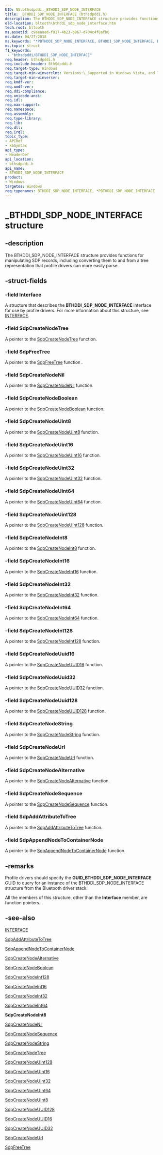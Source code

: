 ```yaml
---
UID: NS:bthsdpddi._BTHDDI_SDP_NODE_INTERFACE
title: _BTHDDI_SDP_NODE_INTERFACE (bthsdpddi.h)
description: The BTHDDI_SDP_NODE_INTERFACE structure provides functions for manipulating SDP records, including converting them to and from a tree representation that profile drivers can more easily parse.
old-location: bltooth\bthddi_sdp_node_interface.htm
tech.root: bltooth
ms.assetid: c9aeaaed-f017-4b23-b867-d704c4f8afb6
ms.date: 04/27/2018
ms.keywords: "*PBTHDDI_SDP_NODE_INTERFACE, BTHDDI_SDP_NODE_INTERFACE, BTHDDI_SDP_NODE_INTERFACE structure [Bluetooth Devices], PBTHDDI_SDP_NODE_INTERFACE, PBTHDDI_SDP_NODE_INTERFACE structure pointer [Bluetooth Devices], _BTHDDI_SDP_NODE_INTERFACE, bltooth.bthddi_sdp_node_interface, bth_structs_54f8f76d-9f12-491d-b189-c4e2fdd9b364.xml, bthsdpddi/BTHDDI_SDP_NODE_INTERFACE, bthsdpddi/PBTHDDI_SDP_NODE_INTERFACE"
ms.topic: struct
f1_keywords:
 - "bthsdpddi/BTHDDI_SDP_NODE_INTERFACE"
req.header: bthsdpddi.h
req.include-header: BthSdpddi.h
req.target-type: Windows
req.target-min-winverclnt: Versions:\_Supported in Windows Vista, and later.
req.target-min-winversvr: 
req.kmdf-ver: 
req.umdf-ver: 
req.ddi-compliance: 
req.unicode-ansi: 
req.idl: 
req.max-support: 
req.namespace: 
req.assembly: 
req.type-library: 
req.lib: 
req.dll: 
req.irql: 
topic_type:
- APIRef
- kbSyntax
api_type:
- HeaderDef
api_location:
- bthsdpddi.h
api_name:
- BTHDDI_SDP_NODE_INTERFACE
product:
- Windows
targetos: Windows
req.typenames: BTHDDI_SDP_NODE_INTERFACE, *PBTHDDI_SDP_NODE_INTERFACE
---
```


# _BTHDDI_SDP_NODE_INTERFACE structure


## -description


The BTHDDI_SDP_NODE_INTERFACE structure provides functions for manipulating SDP records, including
  converting them to and from a tree representation that profile drivers can more easily parse.


## -struct-fields




### -field Interface

A structure that describes the 
     <b>BTHDDI_SDP_NODE_INTERFACE</b> interface for use by profile drivers. For more information about this
     structure, see 
     <a href="https://docs.microsoft.com/windows-hardware/drivers/ddi/content/wdm/ns-wdm-_interface">INTERFACE</a>.


### -field SdpCreateNodeTree

A pointer to the 
     <a href="https://docs.microsoft.com/windows-hardware/drivers/ddi/content/sdplib/nf-sdplib-sdpcreatenodetree">SdpCreateNodeTree</a> function.


### -field SdpFreeTree

A pointer to the 
     <a href="https://docs.microsoft.com/windows-hardware/drivers/ddi/content/sdplib/nf-sdplib-sdpfreetree">SdpFreeTree</a> function
     <i>.</i>


### -field SdpCreateNodeNil

A pointer to the 
     <a href="https://docs.microsoft.com/windows-hardware/drivers/ddi/content/sdplib/nf-sdplib-sdpcreatenodenil">SdpCreateNodeNil</a> function.


### -field SdpCreateNodeBoolean

A pointer to the 
     <a href="https://docs.microsoft.com/windows-hardware/drivers/ddi/content/sdplib/nf-sdplib-sdpcreatenodeboolean">SdpCreateNodeBoolean</a> function.


### -field SdpCreateNodeUint8

A pointer to the 
     <a href="https://docs.microsoft.com/windows-hardware/drivers/ddi/content/sdplib/nf-sdplib-sdpcreatenodeuint8">SdpCreateNodeUInt8</a> function.


### -field SdpCreateNodeUint16

A pointer to the 
     <a href="https://docs.microsoft.com/windows-hardware/drivers/ddi/content/sdplib/nf-sdplib-sdpcreatenodeuint16">SdpCreateNodeUInt16</a> function.


### -field SdpCreateNodeUint32

A pointer to the 
     <a href="https://docs.microsoft.com/windows-hardware/drivers/ddi/content/sdplib/nf-sdplib-sdpcreatenodeuint32">SdpCreateNodeUInt32</a> function.


### -field SdpCreateNodeUint64

A pointer to the 
     <a href="https://docs.microsoft.com/windows-hardware/drivers/ddi/content/sdplib/nf-sdplib-sdpcreatenodeuint64">SdpCreateNodeUInt64</a> function.


### -field SdpCreateNodeUint128

A pointer to the 
     <a href="https://docs.microsoft.com/windows-hardware/drivers/ddi/content/sdplib/nf-sdplib-sdpcreatenodeuint128">SdpCreateNodeUInt128</a> function.


### -field SdpCreateNodeInt8

A pointer to the 
     <a href="https://docs.microsoft.com/windows-hardware/drivers/ddi/content/sdplib/nf-sdplib-sdpcreatenodeint8">SdpCreateNodeInt8</a> function.


### -field SdpCreateNodeInt16

A pointer to the 
     <a href="https://docs.microsoft.com/windows-hardware/drivers/ddi/content/sdplib/nf-sdplib-sdpcreatenodeint16">SdpCreateNodeInt16</a> function.


### -field SdpCreateNodeInt32

A pointer to the 
     <a href="https://docs.microsoft.com/windows-hardware/drivers/ddi/content/sdplib/nf-sdplib-sdpcreatenodeint32">SdpCreateNodeInt32</a> function.


### -field SdpCreateNodeInt64

A pointer to the 
     <a href="https://docs.microsoft.com/windows-hardware/drivers/ddi/content/sdplib/nf-sdplib-sdpcreatenodeint64">SdpCreateNodeInt64</a> function.


### -field SdpCreateNodeInt128

A pointer to the 
     <a href="https://docs.microsoft.com/windows-hardware/drivers/ddi/content/sdplib/nf-sdplib-sdpcreatenodeint128">SdpCreateNodeInt128</a> function.


### -field SdpCreateNodeUuid16

A pointer to the 
     <a href="https://docs.microsoft.com/windows-hardware/drivers/ddi/content/sdplib/nf-sdplib-sdpcreatenodeuuid16">SdpCreateNodeUUID16</a> function.


### -field SdpCreateNodeUuid32

A pointer to the 
     <a href="https://docs.microsoft.com/windows-hardware/drivers/ddi/content/sdplib/nf-sdplib-sdpcreatenodeuuid32">SdpCreateNodeUUID32</a> function.


### -field SdpCreateNodeUuid128

A pointer to the 
     <a href="https://docs.microsoft.com/windows-hardware/drivers/ddi/content/sdplib/nf-sdplib-sdpcreatenodeuuid128">SdpCreateNodeUUID128</a> function.


### -field SdpCreateNodeString

A pointer to the 
     <a href="https://docs.microsoft.com/windows-hardware/drivers/ddi/content/sdplib/nf-sdplib-sdpcreatenodestring">SdpCreateNodeString</a> function.


### -field SdpCreateNodeUrl

A pointer to the 
     <a href="https://docs.microsoft.com/windows-hardware/drivers/ddi/content/sdplib/nf-sdplib-sdpcreatenodeurl">SdpCreateNodeUrl</a> function.


### -field SdpCreateNodeAlternative

A pointer to the 
     <a href="https://docs.microsoft.com/windows-hardware/drivers/ddi/content/sdplib/nf-sdplib-sdpcreatenodealternative">
     SdpCreateNodeAlternative</a> function.


### -field SdpCreateNodeSequence

A pointer to the 
     <a href="https://docs.microsoft.com/windows-hardware/drivers/ddi/content/sdplib/nf-sdplib-sdpcreatenodesequence">
     SdpCreateNodeSequence</a> function.


### -field SdpAddAttributeToTree

A pointer to the 
     <a href="https://docs.microsoft.com/windows-hardware/drivers/ddi/content/sdplib/nf-sdplib-sdpaddattributetotree">
     SdpAddAttributeToTree</a> function.


### -field SdpAppendNodeToContainerNode

A pointer to the 
     <a href="https://docs.microsoft.com/windows-hardware/drivers/ddi/content/sdplib/nf-sdplib-sdpappendnodetocontainernode">
     SdpAppendNodeToContainerNode</a> function.


## -remarks



Profile drivers should specify the 
    <b>GUID_BTHDDI_SDP_NODE_INTERFACE</b> GUID to query for an instance of the BTHDDI_SDP_NODE_INTERFACE
    structure from the Bluetooth driver stack.

All the members of this structure, other than the 
    <b>Interface</b> member, are function pointers.




## -see-also




<a href="https://docs.microsoft.com/windows-hardware/drivers/ddi/content/wdm/ns-wdm-_interface">INTERFACE</a>



<a href="https://docs.microsoft.com/windows-hardware/drivers/ddi/content/sdplib/nf-sdplib-sdpaddattributetotree">SdpAddAttributeToTree</a>



<a href="https://docs.microsoft.com/windows-hardware/drivers/ddi/content/sdplib/nf-sdplib-sdpappendnodetocontainernode">SdpAppendNodeToContainerNode</a>



<a href="https://docs.microsoft.com/windows-hardware/drivers/ddi/content/sdplib/nf-sdplib-sdpcreatenodealternative">SdpCreateNodeAlternative</a>



<a href="https://docs.microsoft.com/windows-hardware/drivers/ddi/content/sdplib/nf-sdplib-sdpcreatenodeboolean">SdpCreateNodeBoolean</a>



<a href="https://docs.microsoft.com/windows-hardware/drivers/ddi/content/sdplib/nf-sdplib-sdpcreatenodeint128">SdpCreateNodeInt128</a>



<a href="https://docs.microsoft.com/windows-hardware/drivers/ddi/content/sdplib/nf-sdplib-sdpcreatenodeint16">SdpCreateNodeInt16</a>



<a href="https://docs.microsoft.com/windows-hardware/drivers/ddi/content/sdplib/nf-sdplib-sdpcreatenodeint32">SdpCreateNodeInt32</a>



<a href="https://docs.microsoft.com/windows-hardware/drivers/ddi/content/sdplib/nf-sdplib-sdpcreatenodeint64">SdpCreateNodeInt64</a>



<b>SdpCreateNodeInt8</b>



<a href="https://docs.microsoft.com/windows-hardware/drivers/ddi/content/sdplib/nf-sdplib-sdpcreatenodenil">SdpCreateNodeNil</a>



<a href="https://docs.microsoft.com/windows-hardware/drivers/ddi/content/sdplib/nf-sdplib-sdpcreatenodesequence">SdpCreateNodeSequence</a>



<a href="https://docs.microsoft.com/windows-hardware/drivers/ddi/content/sdplib/nf-sdplib-sdpcreatenodestring">SdpCreateNodeString</a>



<a href="https://docs.microsoft.com/windows-hardware/drivers/ddi/content/sdplib/nf-sdplib-sdpcreatenodetree">SdpCreateNodeTree</a>



<a href="https://docs.microsoft.com/windows-hardware/drivers/ddi/content/sdplib/nf-sdplib-sdpcreatenodeuint128">SdpCreateNodeUInt128</a>



<a href="https://docs.microsoft.com/windows-hardware/drivers/ddi/content/sdplib/nf-sdplib-sdpcreatenodeuint16">SdpCreateNodeUInt16</a>



<a href="https://docs.microsoft.com/windows-hardware/drivers/ddi/content/sdplib/nf-sdplib-sdpcreatenodeuint32">SdpCreateNodeUInt32</a>



<a href="https://docs.microsoft.com/windows-hardware/drivers/ddi/content/sdplib/nf-sdplib-sdpcreatenodeuint64">SdpCreateNodeUInt64</a>



<a href="https://docs.microsoft.com/windows-hardware/drivers/ddi/content/sdplib/nf-sdplib-sdpcreatenodeuint8">SdpCreateNodeUInt8</a>



<a href="https://docs.microsoft.com/windows-hardware/drivers/ddi/content/sdplib/nf-sdplib-sdpcreatenodeuuid128">SdpCreateNodeUUID128</a>



<a href="https://docs.microsoft.com/windows-hardware/drivers/ddi/content/sdplib/nf-sdplib-sdpcreatenodeuuid16">SdpCreateNodeUUID16</a>



<a href="https://docs.microsoft.com/windows-hardware/drivers/ddi/content/sdplib/nf-sdplib-sdpcreatenodeuuid32">SdpCreateNodeUUID32</a>



<a href="https://docs.microsoft.com/windows-hardware/drivers/ddi/content/sdplib/nf-sdplib-sdpcreatenodeurl">SdpCreateNodeUrl</a>



<a href="https://docs.microsoft.com/windows-hardware/drivers/ddi/content/sdplib/nf-sdplib-sdpfreetree">SdpFreeTree</a>
 

 

